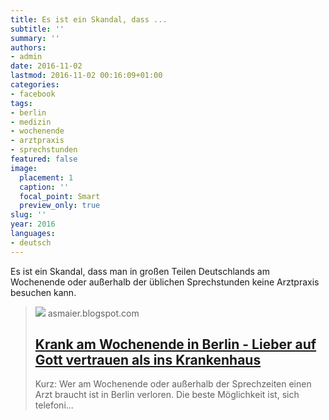 ```yaml
---
title: Es ist ein Skandal, dass ...
subtitle: ''
summary: ''
authors:
- admin
date: 2016-11-02
lastmod: 2016-11-02 00:16:09+01:00
categories:
- facebook
tags:
- berlin
- medizin
- wochenende
- arztpraxis
- sprechstunden
featured: false
image:
  placement: 1
  caption: ''
  focal_point: Smart
  preview_only: true
slug: ''
year: 2016
languages:
- deutsch
---
```


Es ist ein Skandal, dass man in großen Teilen Deutschlands am Wochenende oder außerhalb der üblichen Sprechstunden keine Arztpraxis besuchen kann.
> [![](https://4.bp.blogspot.com/-lj_SvKsrKnc/WBkNNI_Sa0I/AAAAAAAABCw/zGmj6ghYEr0IFxLHBwC35BUqRBJoYikKQCLcB/w1200-h630-p-k-no-nu/IMG_1991.JPG)](https://asmaier.blogspot.de/2016/11/krank-am-wochenende-in-berlin-lieber.html)
> asmaier.blogspot.com
> ## [Krank am Wochenende in Berlin - Lieber auf Gott vertrauen als ins Krankenhaus](https://asmaier.blogspot.de/2016/11/krank-am-wochenende-in-berlin-lieber.html)
>
> Kurz: Wer am Wochenende oder außerhalb der Sprechzeiten einen Arzt braucht ist in Berlin verloren. Die beste Möglichkeit ist, sich telefoni...